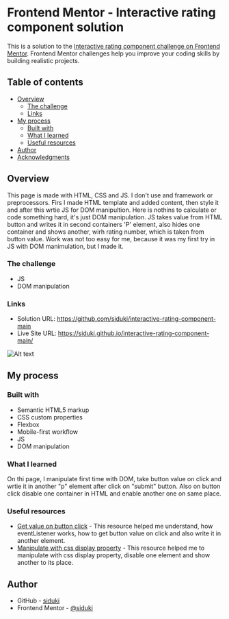 # Frontend Mentor - Interactive rating component solution

This is a solution to the [Interactive rating component challenge on Frontend Mentor](https://www.frontendmentor.io/challenges/interactive-rating-component-koxpeBUmI). Frontend Mentor challenges help you improve your coding skills by building realistic projects. 

## Table of contents

- [Overview](#overview)
  - [The challenge](#the-challenge)
  - [Links](#links)
- [My process](#my-process)
  - [Built with](#built-with)
  - [What I learned](#what-i-learned)
  - [Useful resources](#useful-resources)
- [Author](#author)
- [Acknowledgments](#acknowledgments)

## Overview

This page is made with HTML, CSS and JS. I don't use and framework or preprocessors. Firs I made HTML template and added content, then style it and after this wrtie JS for DOM manipultion. Here is nothins to calculate or code something hard, it's just DOM manipulation. JS takes value from HTML button and writes it in second containers 'P' element, also hides one container and shows another, wirh rating number, which is taken from button value. Work was not too easy for me, because it was my first try in JS with DOM manimulation, but I made it.

### The challenge

- JS
- DOM manipulation

### Links

- Solution URL: https://github.com/siduki/interactive-rating-component-main
- Live Site URL: https://siduki.github.io/interactive-rating-component-main/

![Alt text](./image-qr-code.png)

## My process

### Built with

- Semantic HTML5 markup
- CSS custom properties
- Flexbox
- Mobile-first workflow
- JS
- DOM manipulation

### What I learned

On thi page, I manipulate first time with DOM, take button value on click and wrtie it in another "p" element after click on "submit" button. Also on button click disable one container in HTML and enable another one on same place.

### Useful resources

- [Get value on button click](https://stackoverflow.com/questions/63199551/how-to-get-the-values-of-buttons-with-eventlistener) - This resource helped me understand, how eventListener works, how to get button value on click and also write it in another element.
- [Manipulate with css display property](https://stackoverflow.com/questions/65858304/how-do-i-use-the-css-display-property-on-clicking-a-button) - This resource helped me to manipulate with css display property, disable one element and show another to its place.

## Author

- GitHub - [siduki](https://github.com/siduki)
- Frontend Mentor - [@siduki](https://www.frontendmentor.io/profile/siduki)
